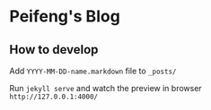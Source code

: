 # Peifeng's Blog

## How to develop
Add `YYYY-MM-DD-name.markdown` file to `_posts/`

Run `jekyll serve` and watch the preview in browser `http://127.0.0.1:4000/`